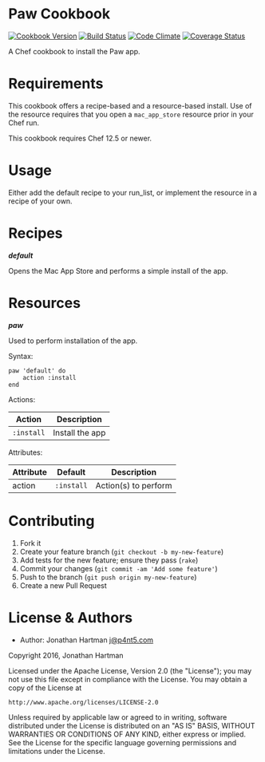 Paw Cookbook
============
[![Cookbook Version](https://img.shields.io/cookbook/v/paw.svg)][cookbook]
[![Build Status](https://img.shields.io/travis/RoboticCheese/paw-chef.svg)][travis]
[![Code Climate](https://img.shields.io/codeclimate/github/RoboticCheese/paw-chef.svg)][codeclimate]
[![Coverage Status](https://img.shields.io/coveralls/RoboticCheese/paw-chef.svg)][coveralls]

[cookbook]: https://supermarket.chef.io/cookbooks/paw
[travis]: https://travis-ci.org/RoboticCheese/paw-chef
[codeclimate]: https://codeclimate.com/github/RoboticCheese/paw-chef
[coveralls]: https://coveralls.io/r/RoboticCheese/paw-chef

A Chef cookbook to install the Paw app.

Requirements
============

This cookbook offers a recipe-based and a resource-based install. Use of the
resource requires that you open a `mac_app_store` resource prior in your Chef
run.

This cookbook requires Chef 12.5 or newer.

Usage
=====

Either add the default recipe to your run_list, or implement the resource in
a recipe of your own.

Recipes
=======

***default***

Opens the Mac App Store and performs a simple install of the app.

Resources
=========

***paw***

Used to perform installation of the app.

Syntax:

    paw 'default' do
        action :install
    end

Actions:

| Action     | Description     |
|------------|-----------------|
| `:install` | Install the app |

Attributes:

| Attribute  | Default        | Description          |
|------------|----------------|----------------------|
| action     | `:install`     | Action(s) to perform |

Contributing
============

1. Fork it
2. Create your feature branch (`git checkout -b my-new-feature`)
3. Add tests for the new feature; ensure they pass (`rake`)
4. Commit your changes (`git commit -am 'Add some feature'`)
5. Push to the branch (`git push origin my-new-feature`)
6. Create a new Pull Request

License & Authors
=================
- Author: Jonathan Hartman <j@p4nt5.com>

Copyright 2016, Jonathan Hartman

Licensed under the Apache License, Version 2.0 (the "License");
you may not use this file except in compliance with the License.
You may obtain a copy of the License at

    http://www.apache.org/licenses/LICENSE-2.0

Unless required by applicable law or agreed to in writing, software
distributed under the License is distributed on an "AS IS" BASIS,
WITHOUT WARRANTIES OR CONDITIONS OF ANY KIND, either express or implied.
See the License for the specific language governing permissions and
limitations under the License.
